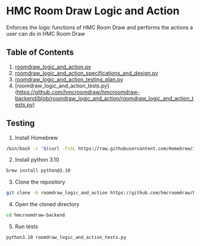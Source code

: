 # HMC Room Draw Logic and Action
Enforces the logic functions of HMC Room Draw and performs the actions a user can do in HMC Room Draw
## Table of Contents
1. [roomdraw_logic_and_action.py](https://github.com/hmcroomdraw/hmcroomdraw-backend/blob/roomdraw_logic_and_action/roomdraw_logic_and_action.py)
2. [roomdraw_logic_and_action_specifications_and_design.py](https://github.com/hmcroomdraw/hmcroomdraw-backend/blob/roomdraw_logic_and_action/roomdraw_logic_and_action_specifications_and_design.py)
3. [roomdraw_logic_and_action_testing_plan.py](https://github.com/hmcroomdraw/hmcroomdraw-backend/blob/roomdraw_logic_and_action/roomdraw_logic_and_action_testing_plan.py)
4. [roomdraw_logic_and_action_tests.py] (https://github.com/hmcroomdraw/hmcroomdraw-backend/blob/roomdraw_logic_and_action/roomdraw_logic_and_action_tests.py)
## Testing
1. Install Homebrew
```bash
/bin/bash -c "$(curl -fsSL https://raw.githubusercontent.com/Homebrew/install/HEAD/install.sh)"
```
2. Install python 3.10
```bash
brew install python@3.10
```
3. Clone the repository
```bash
git clone -b roomdraw_logic_and_action https://github.com/hmcroomdraw/hmcroomdraw-backend.git
```
4. Open the cloned directory
```bash
cd hmcroomdraw-backend
```
5. Run tests
```bash
python3.10 roomdraw_logic_and_action_tests.py
```

